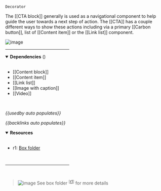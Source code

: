 `Decorator` <!-- category start --><!-- category end -->

The [[CTA block]] generally is used as a navigational component to help guide the user towards a next step of action. The [[CTA]] has a couple different ways to show these actions including via a primary [[Carbon button]], list of [[Content item]] or the [[Link list]] component.

![image](https://user-images.githubusercontent.com/3793636/119083533-bfa6af00-b9c5-11eb-824c-d75d074580a8.png)

<hr width="40%" />

<!-- toc start open="true" --><!-- toc end -->

<details open="true">
  <summary><strong>Dependencies</strong> (<!-- dependencyCount start --><!-- dependencyCount end -->)</summary><br />

- [[Content block]]
- [[Content item]]
- [[Link list]]
- [[Image with caption]]
- [[Video]]

<br />
</details>

<!-- usedby start open="true" -->
*{{usedby auto populates}}*
<!-- usedby end -->

<!-- backlinks start open="true" -->
*{{backlinks auto populates}}*
<!-- backlinks end -->

<a name="resources"></a>
<details open="true">
  <summary><strong>Resources</strong></summary><br />

- r1: [Box folder](https://ibm.ent.box.com/folder/132927464120)

<br />
</details>

<hr width="40%" />

<br />

> ![image](https://user-images.githubusercontent.com/3793636/117873919-f6faba80-b265-11eb-81a5-039bdcd822e8.png)  See box folder <sup>[[r1](#resources)]</sup> for more details